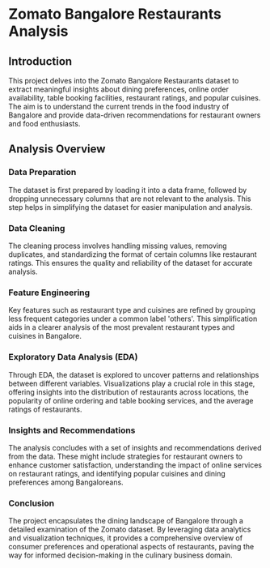 # Zomato Bangalore Restaurants Analysis

## Introduction

This project delves into the Zomato Bangalore Restaurants dataset to extract meaningful insights about dining preferences, online order availability, table booking facilities, restaurant ratings, and popular cuisines. The aim is to understand the current trends in the food industry of Bangalore and provide data-driven recommendations for restaurant owners and food enthusiasts.

## Analysis Overview

### Data Preparation

The dataset is first prepared by loading it into a data frame, followed by dropping unnecessary columns that are not relevant to the analysis. This step helps in simplifying the dataset for easier manipulation and analysis.

### Data Cleaning

The cleaning process involves handling missing values, removing duplicates, and standardizing the format of certain columns like restaurant ratings. This ensures the quality and reliability of the dataset for accurate analysis.

### Feature Engineering

Key features such as restaurant type and cuisines are refined by grouping less frequent categories under a common label 'others'. This simplification aids in a clearer analysis of the most prevalent restaurant types and cuisines in Bangalore.

### Exploratory Data Analysis (EDA)

Through EDA, the dataset is explored to uncover patterns and relationships between different variables. Visualizations play a crucial role in this stage, offering insights into the distribution of restaurants across locations, the popularity of online ordering and table booking services, and the average ratings of restaurants.

### Insights and Recommendations

The analysis concludes with a set of insights and recommendations derived from the data. These might include strategies for restaurant owners to enhance customer satisfaction, understanding the impact of online services on restaurant ratings, and identifying popular cuisines and dining preferences among Bangaloreans.

### Conclusion

The project encapsulates the dining landscape of Bangalore through a detailed examination of the Zomato dataset. By leveraging data analytics and visualization techniques, it provides a comprehensive overview of consumer preferences and operational aspects of restaurants, paving the way for informed decision-making in the culinary business domain.
